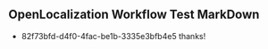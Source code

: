 ## OpenLocalization Workflow Test MarkDown
* 82f73bfd-d4f0-4fac-be1b-3335e3bfb4e5 thanks!

<!--HONumber=Aug16_HO4-->


